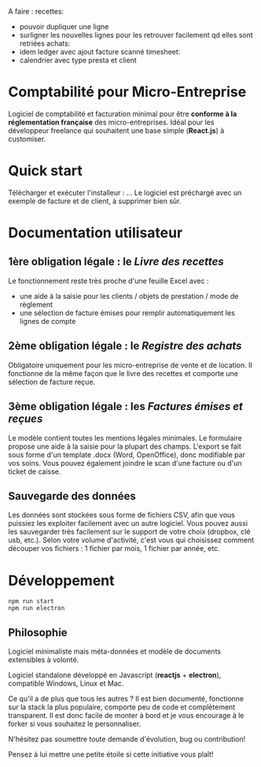 A faire :
recettes: 
 - pouvoir dupliquer une ligne
 - surligner les nouvelles lignes pour les retrouver facilement qd elles sont retriées
achats:
 - idem ledger avec ajout facture scanné
timesheet:
 - calendrier avec type presta et client

# Comptabilité pour Micro-Entreprise

Logiciel de comptabilité et facturation minimal pour être **conforme à la réglementation française** des micro-entreprises.
Idéal pour les développeur freelance qui souhaitent une base simple (**React.js**) à customiser.

# Quick start

Télécharger et exécuter l'installeur : ...
Le logiciel est préchargé avec un exemple de facture et de client, à supprimer bien sûr.

# Documentation utilisateur

## 1ère obligation légale : le _Livre des recettes_

Le fonctionnement reste très proche d'une feuille Excel avec :
- une aide à la saisie pour les clients / objets de prestation / mode de règlement
- une sélection de facture émises pour remplir automatiquement les lignes de compte

## 2ème obligation légale : le _Registre des achats_

Obligatoire uniquement pour les micro-entreprise de vente et de location.
Il fonctionne de la même façon que le livre des recettes et comporte une sélection de facture reçue.

## 3ème obligation légale : les _Factures émises et reçues_ 

Le modèle contient toutes les mentions légales minimales.
Le formulaire propose une aide à la saisie pour la plupart des champs.
L'export se fait sous forme d'un template .docx (Word, OpenOffice), donc modifiable par vos soins.
Vous pouvez également joindre le scan d'une facture ou d'un ticket de caisse.

## Sauvegarde des données

Les données sont stockées sous forme de fichiers CSV, afin que vous puissiez les exploiter facilement avec un autre logiciel.
Vous pouvez aussi les sauvegarder très facilement sur le support de votre choix (dropbox, clé usb, etc.).
Selon votre volume d'activité, c'est vous qui choisissez comment découper vos fichiers : 1 fichier par mois, 1 fichier par année, etc.


# Développement
```
npm run start
npm run electron
```

## Philosophie

Logiciel minimaliste mais méta-données et modèle de documents extensibles à volonté.

Logiciel standalone développé en Javascript (**reactjs** + **electron**), compatible Windows, Linux et Mac.

Ce qu'il a de plus que tous les autres ? Il est bien documenté, fonctionne sur la stack la plus populaire, comporte peu de code et complètement transparent. Il est donc facile de monter à bord et je vous encourage à le forker si vous souhaitez le personnaliser. 

N'hésitez pas soumettre toute demande d'évolution, bug ou contribution! 

Pensez à lui mettre une petite étoile si cette initiative vous plaît!



